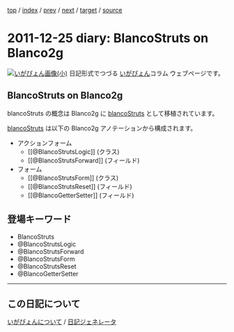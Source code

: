 [top](https://igapyon.github.io/diary/) 
 / [index](https://igapyon.github.io/diary/2011/index.html) 
 / [prev](https://igapyon.github.io/diary/2011/ig111224.html) 
 / [next](https://igapyon.github.io/diary/2011/ig111227.html) 
 / [target](https://igapyon.github.io/diary/2011/ig111225.html) 
 / [source](https://github.com/igapyon/diary/blob/gh-pages/2011/ig111225.html.src.md) 

2011-12-25 diary: BlancoStruts on Blanco2g
=====================================================================================================
[![いがぴょん画像(小)](https://igapyon.github.io/diary/images/iga200306s.jpg "いがぴょん")](https://igapyon.github.io/diary/memo/memoigapyon.html) 日記形式でつづる [いがぴょん](https://igapyon.github.io/diary/memo/memoigapyon.html)コラム ウェブページです。

## BlancoStruts on Blanco2g

blancoStruts の概念は Blanco2g に [blancoStruts](http://www.igapyon.jp/blanco/blancostruts.html) として移植されています。

[blancoStruts](http://www.igapyon.jp/blanco/blancostruts.html) は以下の Blanco2g アノテーションから構成されます。

* アクションフォーム
  * [[@BlancoStrutsLogic]] (クラス)
  * [[@BlancoStrutsForward]] (フィールド)
* フォーム
  * [[@BlancoStrutsForm]] (クラス)
  * [[@BlancoStrutsReset]] (フィールド)
  * [[@BlancoGetterSetter]] (フィールド)



## 登場キーワード

* BlancoStruts
* @BlancoStrutsLogic
* @BlancoStrutsForward
* @BlancoStrutsForm
* @BlancoStrutsReset
* @BlancoGetterSetter

----------------------------------------------------------------------------------------------------

## この日記について
[いがぴょんについて](https://igapyon.github.io/diary/memo/memoigapyon.html) / [日記ジェネレータ](https://github.com/igapyon/igapyonv3)
